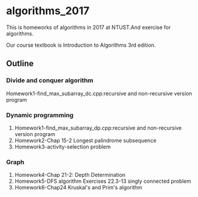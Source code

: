 # algorithms_2017
This is homeworks of algorithms in 2017 at NTUST.And exercise for algorithms.

Our course textbook is Introduction to Algorithms 3rd edition.

## Outline
### Divide and conquer algorithm
Homework1-find_max_subarray_dc.cpp:recursive and non-recursive version program

### Dynamic programming
1. Homework1-find_max_subarray_dp.cpp:recursive and non-recursive version program
2. Homework2-Chap 15-2 Longest palindrome subsequence
3. Homework3-activity-selection problem

### Graph
1. Homework4-Chap 21-2: Depth Determination
2. Homework5-DFS algorithm Exercises 22.3-13 singly connected problem
3. Homework6-Chap24 Kruskal's and Prim's algorithm

